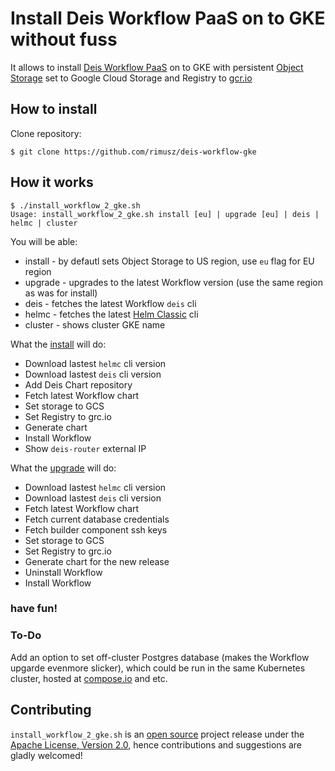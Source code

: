 Install Deis Workflow PaaS on to GKE without fuss 
========================

It allows to install [Deis Workflow PaaS](https://deis.com/workflow/) on to GKE with persistent [Object Storage](https://deis.com/docs/workflow/installing-workflow/configuring-object-storage/) set to Google Cloud Storage and Registry to [gcr.io](https://cloud.google.com/container-registry/)

How to install
----------


Clone repository:

```
$ git clone https://github.com/rimusz/deis-workflow-gke
```

How it works
------------

```
$ ./install_workflow_2_gke.sh
Usage: install_workflow_2_gke.sh install [eu] | upgrade [eu] | deis | helmc | cluster
```

You will be able:

- install - by defautl sets Object Storage to US region, use `eu` flag for EU region
- upgrade - upgrades to the latest Workflow version (use the same region as was for install)
- deis - fetches the latest Workflow `deis` cli
- helmc - fetches the latest [Helm Classic](https://github.com/helm/helm-classic) cli
- cluster - shows cluster GKE name

What the [install](https://deis.com/docs/workflow/installing-workflow/) will do:

- Download lastest `helmc` cli version 
- Download lastest `deis` cli version 
- Add Deis Chart repository
- Fetch latest Workflow chart
- Set storage to GCS
- Set Registry to grc.io
- Generate chart
- Install Workflow
- Show `deis-router` external IP

What the [upgrade](https://deis.com/docs/workflow/managing-workflow/upgrading-workflow/) will do:

- Download lastest `helmc` cli version 
- Download lastest `deis` cli version 
- Fetch latest Workflow chart
- Fetch current database credentials
- Fetch builder component ssh keys
- Set storage to GCS
- Set Registry to grc.io
- Generate chart for the new release
- Uninstall Workflow
- Install Workflow

### have fun!

### To-Do

Add an option to set off-cluster Postgres database (makes the Workflow upgarde evenmore slicker), which could be run in the same Kubernetes cluster, hosted at [compose.io](https://www.compose.com/postgresql) and etc.

## Contributing

`install_workflow_2_gke.sh` is an [open source](http://opensource.org/osd) project release under
the [Apache License, Version 2.0](http://opensource.org/licenses/Apache-2.0),
hence contributions and suggestions are gladly welcomed! 
